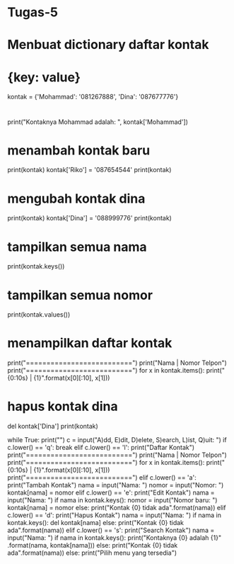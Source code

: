 # Tugas-5
# Menbuat dictionary daftar kontak
# {key: value}
kontak = {'Mohammad': '081267888', 'Dina': '087677776'}
#
print("Kontaknya Mohammad adalah: ", kontak['Mohammad'])
# menambah kontak baru
print(kontak)
kontak['Riko'] = '087654544'
print(kontak)
# mengubah kontak dina
print(kontak)
kontak['Dina'] = '088999776'
print(kontak)
# tampilkan semua nama
print(kontak.keys())
# tampilkan semua nomor
print(kontak.values())
# menampilkan daftar kontak
print("==========================")
print("Nama | Nomor Telpon")
print("==========================")
for x in kontak.items():
    print("{0:10s} | {1}".format(x[0][:10], x[1]))
# hapus kontak dina
del kontak['Dina']
print(kontak)

while True:
    print("")
    c = input("A)dd, E)dit, D)elete, S)earch, L)ist, Q)uit: ")
    if c.lower() == 'q':
        break
    elif c.lower() == 'l':
        print("Daftar Kontak")
        print("==========================")
        print("Nama       | Nomor Telpon")
        print("==========================")
        for x in kontak.items():
            print("{0:10s} | {1}".format(x[0][:10], x[1]))
        print("==========================")
    elif c.lower() == 'a':
        print("Tambah Kontak")
        nama = input("Nama: ")
        nomor = input("Nomor: ")
        kontak[nama] = nomor
    elif c.lower() == 'e':
        print("Edit Kontak")
        nama = input("Nama: ")
        if nama in kontak.keys():
            nomor = input("Nomor baru: ")
            kontak[nama] = nomor
        else:
            print("Kontak {0} tidak ada".format(nama))
    elif c.lower() == 'd':
        print("Hapus Kontak")
        nama = input("Nama: ")
        if nama in kontak.keys():
            del kontak[nama]
        else:
            print("Kontak {0} tidak ada".format(nama))
    elif c.lower() == 's':
        print("Search Kontak")
        nama = input("Nama: ")
        if nama in kontak.keys():
            print("Kontaknya {0} adalah {1}"
                .format(nama, kontak[nama]))
        else:
            print("Kontak {0} tidak ada".format(nama))
    else:
        print("Pilih menu yang tersedia")
